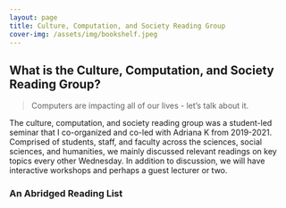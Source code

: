 ```yaml
---
layout: page
title: Culture, Computation, and Society Reading Group
cover-img: /assets/img/bookshelf.jpeg
---
```


## What is the Culture, Computation, and Society Reading Group?

> Computers are impacting all of our lives - let’s talk about it.

The culture, computation, and society reading group was a student-led seminar that I co-organized and co-led with Adriana K from 2019-2021. Comprised of students, staff, and faculty across the sciences, social sciences, and humanities, we mainly discussed relevant readings on key topics every other Wednesday. In addition to discussion, we will have interactive workshops and perhaps a guest lecturer or two.



### An Abridged Reading List
